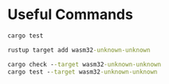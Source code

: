 # Useful Commands

```cmd
cargo test

rustup target add wasm32-unknown-unknown

cargo check --target wasm32-unknown-unknown 
cargo test --target wasm32-unknown-unknown 
```
